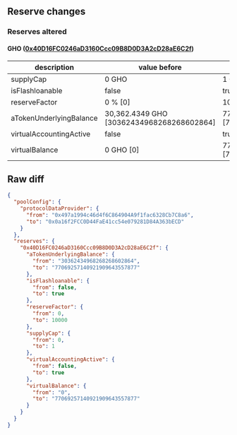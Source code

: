 ## Reserve changes

### Reserves altered

#### GHO ([0x40D16FC0246aD3160Ccc09B8D0D3A2cD28aE6C2f](https://etherscan.io/address/0x40D16FC0246aD3160Ccc09B8D0D3A2cD28aE6C2f))

| description | value before | value after |
| --- | --- | --- |
| supplyCap | 0 GHO | 1 GHO |
| isFlashloanable | false | true |
| reserveFactor | 0 % [0] | 100 % [10000] |
| aTokenUnderlyingBalance | 30,362.4349 GHO [30362434968268268602864] | 77,069,257.1409 GHO [77069257140921909643557877] |
| virtualAccountingActive | false | true |
| virtualBalance | 0 GHO [0] | 77,069,257.1409 GHO [77069257140921909643557877] |


## Raw diff

```json
{
  "poolConfig": {
    "protocolDataProvider": {
      "from": "0x497a1994c46d4f6C864904A9f1fac6328Cb7C8a6",
      "to": "0x0a16f2FCC0D44FaE41cc54e079281D84A363bECD"
    }
  },
  "reserves": {
    "0x40D16FC0246aD3160Ccc09B8D0D3A2cD28aE6C2f": {
      "aTokenUnderlyingBalance": {
        "from": "30362434968268268602864",
        "to": "77069257140921909643557877"
      },
      "isFlashloanable": {
        "from": false,
        "to": true
      },
      "reserveFactor": {
        "from": 0,
        "to": 10000
      },
      "supplyCap": {
        "from": 0,
        "to": 1
      },
      "virtualAccountingActive": {
        "from": false,
        "to": true
      },
      "virtualBalance": {
        "from": "0",
        "to": "77069257140921909643557877"
      }
    }
  }
}
```